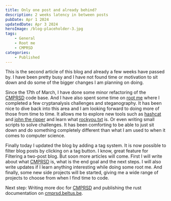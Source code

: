 ```yaml
---
title: Only one post and already behind?
description: 2 weeks latency in between posts
pubDate: Apr 1 2024
updatedDate: Apr 3 2024
heroImage: /blog-placeholder-3.jpg
tags:
    - General
    - Root me
    - CMPRSD
categories:
    - Published
---
```


This is the second article of this blog and already a few weeks have passed by. I have been pretty busy and I have not found time or motivation to sit down and do some of the bigger changes I am planning on doing.

Since the 17th of March, I have done some minor refactoring of the [CMPRSD](https://cmprsd.beltus.be) code base. And I have also spent some time on [root me](https://www.root-me.org/melcar) where I completed a few cryptanalysis challenges and steganography. It has been nice to dive back into this area and I am looking forward to doing more of those from time to time. It allows me to explore new tools such as [hashcat](https://hashcat.net/hashcat/) and [john the ripper](https://www.openwall.com/john/) and learn what [rockyou.txt](https://www.keepersecurity.com/blog/2023/08/04/understanding-rockyou-txt-a-tool-for-security-and-a-weapon-for-hackers/) is. Or even writing small scripts to solve challenges. It has been comforting to be able to just sit down and do something completely different than what I am used to when it comes to computer science.

Finally today I updated the blog by adding a tag system. It is now possible to filter blog posts by clicking on a tag button. I know, great feature for Filtering a two-post blog. But soon more articles will come. First I will write about what [CMPRSD](https://cmprsd.beltus.be) is, what is the end goal and the next steps. I will also write updates if I learn anything interesting while doing some root me. And finally, some new side projects will be started, giving me a wide range of projects to choose from when I find time to code.

Next step: Writing more doc for [CMPRSD](https://cmprsd.beltus.be) and publishing the rust documentation on [cmprsd.beltus.be](https://cmprsd.beltus.be).

